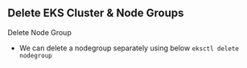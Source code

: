 ## Delete EKS Cluster & Node Groups
Delete Node Group
- We can delete a nodegroup separately using below `eksctl delete nodegroup`
```

```